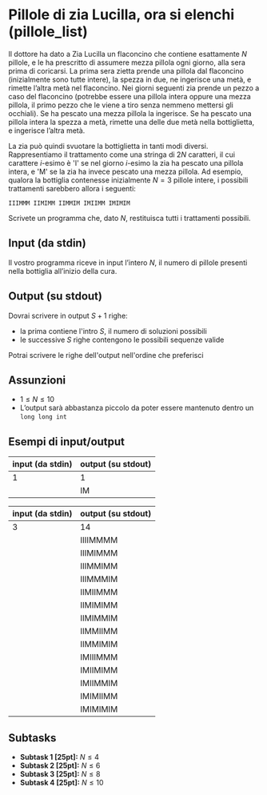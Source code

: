 # Pillole di zia Lucilla, ora si elenchi (pillole_list)

Il dottore ha dato a Zia Lucilla un flaconcino che contiene esattamente $N$ pillole,
e le ha prescritto di assumere mezza pillola ogni giorno, alla sera prima di coricarsi.
La prima sera zietta prende una pillola dal flaconcino (inizialmente sono tutte intere), la spezza in due, ne ingerisce una metà, e rimette l’altra metà nel flaconcino.
Nei giorni seguenti zia prende un pezzo a caso del flaconcino (potrebbe essere una pillola intera
oppure una mezza pillola, il primo pezzo che le viene a tiro senza nemmeno mettersi gli occhiali). Se ha pescato una mezza pillola la ingerisce. Se ha pescato una pillola intera la spezza a metà, rimette una delle due metà nella bottiglietta, e ingerisce l’altra metà.

La zia può quindi svuotare la bottiglietta in tanti modi diversi. Rappresentiamo il trattamento come una stringa di $2N$ caratteri, il cui carattere $i$-esimo è 'I' se nel giorno $i$-esimo la zia ha pescato una pillola intera, e 'M' se la zia ha invece pescato una mezza pillola.
Ad esempio, qualora la bottiglia contenesse inizialmente $N=3$ pillole intere,
i possibili trattamenti sarebbero allora i seguenti:

```
IIIMMM IIMIMM IIMMIM IMIIMM IMIMIM
```

Scrivete un programma che, dato $N$, restituisca tutti i trattamenti possibili.

## Input (da stdin)
Il vostro programma riceve in input l’intero $N$, il numero di pillole presenti nella
bottiglia all’inizio della cura.

## Output (su stdout)
Dovrai scrivere in output $S+1$ righe:
- la prima contiene l'intro $S$, il numero di soluzioni possibili
- le successive $S$ righe contengono le possibili sequenze valide

Potrai scrivere le righe dell'output nell'ordine che preferisci

## Assunzioni
- $1 ≤ N ≤ 10$
- L’output sarà abbastanza piccolo da poter essere mantenuto dentro un `long long int`

## Esempi di input/output

| input (da stdin) | output (su stdout) |
|---|---|
| 1 | 1 |
|   | IM |

| input (da stdin) | output (su stdout) |
|---|---|
| 3 | 14 |
|| IIIIMMMM |
|| IIIMIMMM |
|| IIIMMIMM |
|| IIIMMMIM |
|| IIMIIMMM |
|| IIMIMIMM |
|| IIMIMMIM |
|| IIMMIIMM |
|| IIMMIMIM |
|| IMIIIMMM |
|| IMIIMIMM |
|| IMIIMMIM |
|| IMIMIIMM |
|| IMIMIMIM |


## Subtasks
- **Subtask 1 [25pt]:** $N \leq  4$
- **Subtask 2 [25pt]:** $N \leq  6$
- **Subtask 3 [25pt]:** $N \leq  8$
- **Subtask 4 [25pt]:** $N \leq 10$
